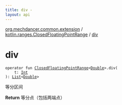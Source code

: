 ```yaml
---
title: div - 
layout: api
---
```


<div class='api-docs-breadcrumbs'><a href="../index.html">org.mechdancer.common.extension</a> / <a href="index.html">kotlin.ranges.ClosedFloatingPointRange</a> / <a href="./div.html">div</a></div>

# div

<div class="signature"><code><span class="keyword">operator</span> <span class="keyword">fun </span><a href="https://kotlinlang.org/api/latest/jvm/stdlib/kotlin.ranges/-closed-floating-point-range/index.html"><span class="identifier">ClosedFloatingPointRange</span></a><span class="symbol">&lt;</span><a href="https://kotlinlang.org/api/latest/jvm/stdlib/kotlin/-double/index.html"><span class="identifier">Double</span></a><span class="symbol">&gt;</span><span class="symbol">.</span><span class="identifier">div</span><span class="symbol">(</span><br/>&nbsp;&nbsp;&nbsp;&nbsp;<span class="parameterName" id="org.mechdancer.common.extension$div(kotlin.ranges.ClosedFloatingPointRange((kotlin.Double)), kotlin.Int)/t">t</span><span class="symbol">:</span>&nbsp;<a href="https://kotlinlang.org/api/latest/jvm/stdlib/kotlin/-int/index.html"><span class="identifier">Int</span></a><br/><span class="symbol">)</span><span class="symbol">: </span><a href="https://kotlinlang.org/api/latest/jvm/stdlib/kotlin.collections/-list/index.html"><span class="identifier">List</span></a><span class="symbol">&lt;</span><a href="https://kotlinlang.org/api/latest/jvm/stdlib/kotlin/-double/index.html"><span class="identifier">Double</span></a><span class="symbol">&gt;</span></code></div>

等分区间

**Return**
等分点（包括两端点）

